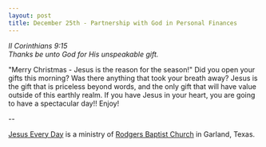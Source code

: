 ```yaml
---
layout: post
title: December 25th - Partnership with God in Personal Finances
---
```


_II Corinthians 9:15  
Thanks be unto God for His unspeakable gift._

"Merry Christmas - Jesus is the reason for the season!" Did you
open your gifts this morning? Was there anything that took your
breath away? Jesus is the gift that is priceless beyond words, and
the only gift that will have value outside of this earthly realm. If
you have Jesus in your heart, you are going to have a spectacular
day!! Enjoy!

 --

<a href=http://jesuseveryday.net>Jesus Every Day</a> is a ministry of <a href=http://rodgersbaptist.net>Rodgers Baptist Church</a> in Garland, Texas.
